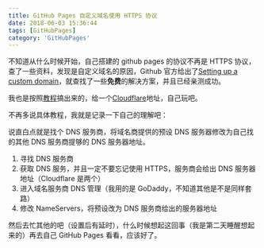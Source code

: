 ```yaml
---
title: GitHub Pages 自定义域名使用 HTTPS 协议
date: 2018-06-03 15:36:44
tags: [GitHubPages]
category: 'GitHubPages'
---
```


[github_custom_domain]: https://help.github.com/articles/quick-start-setting-up-a-custom-domain/
[zhuhu_reason]: https://zhuanlan.zhihu.com/p/22667528
[cloudflare]: https://dash.cloudflare.com/

不知道从什么时候开始，自己搭建的 github pages 的协议不再是 HTTPS 协议，查了一些资料，发现是自定义域名的原因，Github 官方给出了[Setting up a custom domain][github_custom_domain]，就查找了一些**免费**的解决方案，并且已经亲测成功。

我也是按照[教程][zhuhu_reason]搞出来的，给一个[Cloudflare][cloudflare]地址，自己玩吧。

不再多说具体教程，我就是记录一下自己的理解吧：

说直白点就是找个 DNS 服务商，将域名商提供的预设 DNS 服务器修改为自己找的其他 DNS 服务商提够的 DNS 服务器地址。

1.  寻找 DNS 服务商
2.  获取 DNS 服务，并且一定不要忘记使用 HTTPS，服务商会给出 DNS 服务器地址（Cloudflare 是两个）
3.  进入域名服务商 DNS 管理（我用的是 GoDaddy，不知道其他是不是同样套路）
4.  修改 NameServers，将预设改为 DNS 服务商给出的服务器地址

然后去忙其他的吧（设置后有延时），什么时候想起这回事（我是第二天睡醒想起来的）再去自己 GitHub Pages 看看，应该好了。
